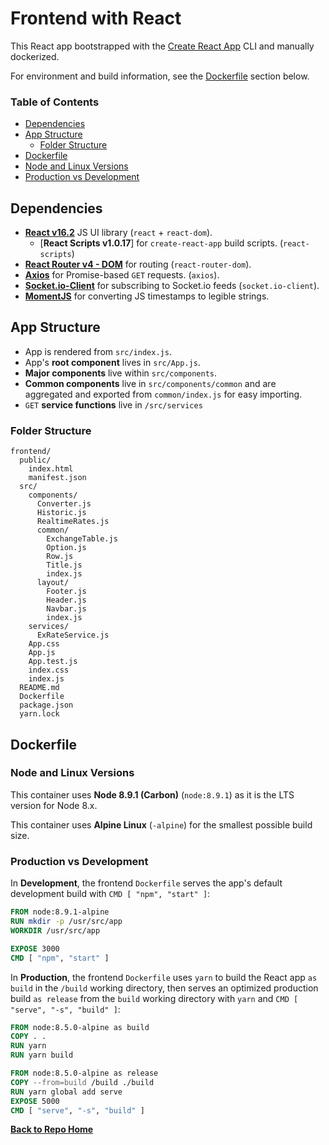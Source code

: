 # Frontend with React

This React app bootstrapped with the [Create React App](https://github.com/facebookincubator/create-react-app) CLI and manually dockerized.

For environment and build information, see the [Dockerfile](#dockerfile) section below.

### Table of Contents

+ [Dependencies](#dependencies)
+ [App Structure](#app-structure)
  + [Folder Structure](#folder-structure)
+ [Dockerfile](#dockerfile)
 + [Node and Linux Versions](#node-and-linux-versions)
 + [Production vs Development](#production-vs-development)


## Dependencies

+ [**React v16.2**](https://github.com/facebook/react) JS UI library (`react` + `react-dom`).
  + [**React Scripts v1.0.17**] for `create-react-app` build scripts. (`react-scripts`)
+ [**React Router v4 - DOM**](https://github.com/ReactTraining/react-router) for routing (`react-router-dom`).
+ [**Axios**](https://github.com/axios/axios) for Promise-based `GET` requests. (`axios`).
+ [**Socket.io-Client**](https://github.com/socketio/socket.io-client) for subscribing to Socket.io feeds (`socket.io-client`).
+ [**MomentJS**](https://github.com/moment/moment/) for converting JS timestamps to legible strings.


## App Structure

+ App is rendered from `src/index.js`.
+ App's **root component** lives in `src/App.js`.
+ **Major components** live within `src/components`.
+ **Common components** live in `src/components/common` and are aggregated and exported from `common/index.js` for easy importing.
+ `GET` **service functions** live in `/src/services`

### Folder Structure

```
frontend/
  public/
    index.html
    manifest.json
  src/
    components/
      Converter.js
      Historic.js
      RealtimeRates.js
      common/
        ExchangeTable.js
        Option.js
        Row.js
        Title.js
        index.js
      layout/
        Footer.js
        Header.js
        Navbar.js
        index.js
    services/
      ExRateService.js
    App.css
    App.js
    App.test.js
    index.css
    index.js
  README.md
  Dockerfile
  package.json
  yarn.lock  

```


## Dockerfile

### Node and Linux Versions

This container uses **Node 8.9.1 (Carbon)** (`node:8.9.1`) as it is the LTS version for Node 8.x.

This container uses **Alpine Linux** (`-alpine`) for the smallest possible build size.

### Production vs Development

In **Development**, the frontend `Dockerfile` serves the app's default development build with `CMD [ "npm", "start" ]`:

```dockerfile
FROM node:8.9.1-alpine
RUN mkdir -p /usr/src/app
WORKDIR /usr/src/app

EXPOSE 3000
CMD [ "npm", "start" ]
```

In **Production**, the frontend `Dockerfile` uses `yarn` to build the React app `as build` in the `/build` working directory, then serves an optimized production build `as release` from the `build` working directory with `yarn` and `CMD [ "serve", "-s", "build" ]`:

```dockerfile
FROM node:8.5.0-alpine as build
COPY . .
RUN yarn
RUN yarn build

FROM node:8.5.0-alpine as release
COPY --from=build /build ./build
RUN yarn global add serve
EXPOSE 5000
CMD [ "serve", "-s", "build" ]
```

[**Back to Repo Home**](https://github.com/njwest/AftershipExRateChallenge)
